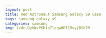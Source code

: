 ```yaml
---
layout: post
title: Red Astronaut Samsung Galaxy S9 Case
tags: samsung galaxy s9
categories: samsung
img: 1vdc-DyVWvPKh1o7loqwHRf1MvyjBSd7M
---
```

